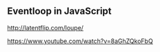 ## Eventloop in JavaScript

http://latentflip.com/loupe/

https://www.youtube.com/watch?v=8aGhZQkoFbQ
